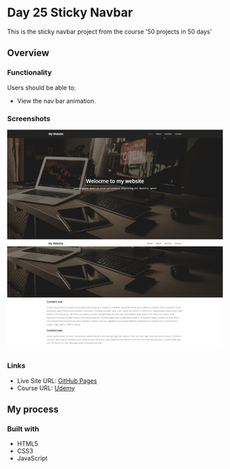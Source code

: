 # Day 25 Sticky Navbar

This is the sticky navbar project from the course '50 projects in 50 days'

## Overview

### Functionality

Users should be able to:

- View the nav bar animation.

### Screenshots

![](/screenshots/screenshot1.jpg)
![](/screenshots/screenshot2.png)

### Links

- Live Site URL: [GitHub Pages](https://aref-akminasi.github.io/day25-sticky-navbar/)
- Course URL: [Udemy](https://www.udemy.com/course/50-projects-50-days/?utm_source=adwords&utm_medium=udemyads&utm_campaign=WebDevelopment_v.PROF_la.EN_cc.ROWMTA-B_ti.8322&utm_content=deal4584&utm_term=_._ag_80869579591_._ad_533999956732_._kw__._de_c_._dm__._pl__._ti_dsa-774930035449_._li_1010752_._pd__._&matchtype=&gclid=EAIaIQobChMI762Pj479_wIVHJeDBx1Z6gqdEAAYASAAEgLTq_D_BwE)

## My process

### Built with

- HTML5
- CSS3
- JavaScript
